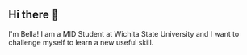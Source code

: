 ## Hi there 👋


 I'm Bella!
 I am a MID Student at Wichita State University and I want to challenge myself to learn a new useful skill.
